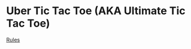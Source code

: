 # Uber Tic Tac Toe (AKA Ultimate Tic Tac Toe)
[Rules](https://en.wikipedia.org/wiki/Ultimate_tic-tac-toe#Rules)
